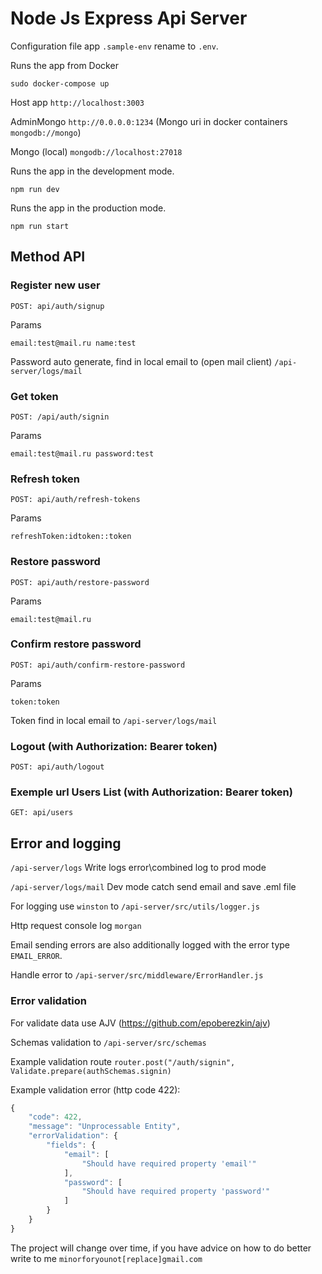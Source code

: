 # Node Js Express Api Server

Configuration file app `.sample-env` rename to `.env`.

Runs the app from Docker

`sudo docker-compose up`

Host app `http://localhost:3003`

AdminMongo `http://0.0.0.0:1234` (Mongo uri in docker containers `mongodb://mongo`)

Mongo (local) `mongodb://localhost:27018`

Runs the app in the development mode.

`npm run dev`

Runs the app in the production mode.

`npm run start`

## Method API

### Register new user

`POST: api/auth/signup`

Params

`email:test@mail.ru name:test`

Password auto generate, find in local email to (open mail client) `/api-server/logs/mail`

### Get token

`POST: /api/auth/signin`

Params

`email:test@mail.ru password:test`

### Refresh token

`POST: api/auth/refresh-tokens`

Params

`refreshToken:idtoken::token`

### Restore password

`POST: api/auth/restore-password`

Params

`email:test@mail.ru`

### Confirm restore password

`POST: api/auth/confirm-restore-password`

Params

`token:token`

Token find in local email to `/api-server/logs/mail`

### Logout (with Authorization: Bearer token)

`POST: api/auth/logout`

### Exemple url Users List (with Authorization: Bearer token)

`GET: api/users`

## Error and logging

`/api-server/logs` Write logs error\combined log to prod mode

`/api-server/logs/mail` Dev mode catch send email and save .eml file

For logging use `winston` to `/api-server/src/utils/logger.js`

Http request console log `morgan`

Email sending errors are also additionally logged with the error type `EMAIL_ERROR`.

Handle error to `/api-server/src/middleware/ErrorHandler.js`

### Error validation

For validate data use AJV (https://github.com/epoberezkin/ajv)

Schemas validation to `/api-server/src/schemas`

Example validation route `router.post("/auth/signin", Validate.prepare(authSchemas.signin)`

Example validation error (http code 422):

```js
{
    "code": 422,
    "message": "Unprocessable Entity",
    "errorValidation": {
        "fields": {
            "email": [
                "Should have required property 'email'"
            ],
            "password": [
                "Should have required property 'password'"
            ]
        }
    }
}
```

The project will change over time, if you have advice on how to do better write to me `minorforyounot[replace]gmail.com`
